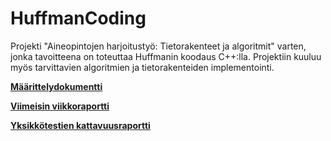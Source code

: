 # HuffmanCoding

Projekti "Aineopintojen harjoitustyö: Tietorakenteet ja algoritmit" varten, jonka tavoitteena on toteuttaa Huffmanin koodaus C++:lla. Projektiin kuuluu myös tarvittavien algoritmien ja tietorakenteiden implementointi.

[**Määrittelydokumentti**](https://github.com/MatiasLyyra/HuffmanCoding/blob/master/dokumentaatio/Maarittelydokumentti.md)

[**Viimeisin viikkoraportti**](https://github.com/MatiasLyyra/HuffmanCoding/blob/master/dokumentaatio/Viikkoraportti_3.md)

[**Yksikkötestien kattavuusraportti**](https://htmlpreview.github.io/?https://github.com/MatiasLyyra/HuffmanCoding/blob/master/dokumentaatio/coverage/index.html)
